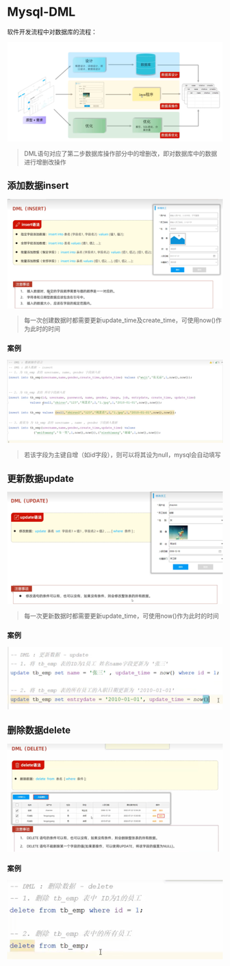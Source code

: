 # Mysql-DML

软件开发流程中对数据库的流程：

![](images/2024-05-28-16-24-05.png)

>DML语句对应了第二步数据库操作部分中的增删改，即对数据库中的数据进行增删改操作

## 添加数据insert

![](images/2024-05-29-09-07-26.png)

>每一次创建数据时都需要更新update_time及create_time，可使用now()作为此时的时间

### 案例

![](images/2024-05-29-09-04-51.png)

>若该字段为主键自增（如id字段），则可以将其设为null，mysql会自动填写

## 更新数据update

![](images/2024-05-29-09-09-15.png)

>每一次更新数据时都需要更新update_time，可使用now()作为此时的时间

### 案例

![](images/2024-05-29-09-10-18.png)

## 删除数据delete

![](images/2024-05-29-09-13-17.png)

### 案例

![](images/2024-05-29-09-12-52.png)

